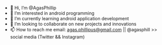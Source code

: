 - 👋 Hi, I’m @AgasPhillip
- 👀 I’m interested in android programming
- 🌱 I’m currently learning android application development
- 💞️ I’m looking to collaborate on new projects and innovations 
- 📫 How to reach me email: agas.phillipus@gmail.com || @agasphill >> social media (Twitter && Instagram)

<!---
AgasPhillip/AgasPhillip is a ✨ special ✨ repository because its `README.md` (this file) appears on your GitHub profile.
You can click the Preview link to take a look at your changes.
--->
